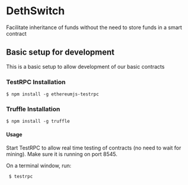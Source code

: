 # DethSwitch
Facilitate inheritance of funds without the need to store funds in a smart contract

## Basic setup for development

This is a basic setup to allow development of our basic contracts

### TestRPC Installation

    $ npm install -g ethereumjs-testrpc


### Truffle Installation

    $ npm install -g truffle


#### Usage

Start TestRPC to allow real time testing of contracts (no need to wait for mining). Make sure it is running on port 8545.

On a terminal window, run:

     $ testrpc
